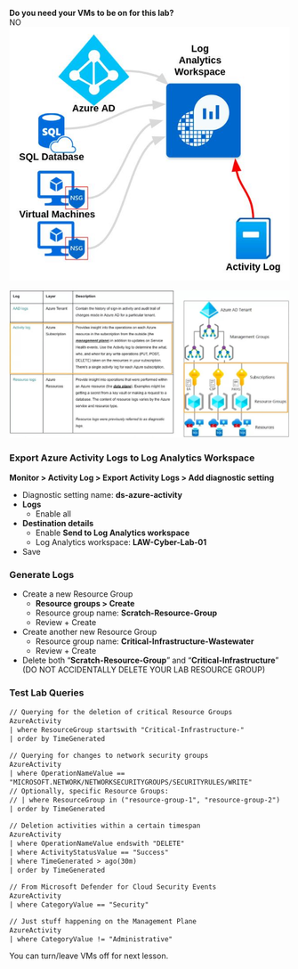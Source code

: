 **Do you need your VMs to be on for this lab?**  
NO
![|630](images/250221T10-08-07-wek6nd.jpg)

![|660](images/250221T09-11-39-ej29v6.jpg)
### Export Azure Activity Logs to Log Analytics Workspace
**Monitor > Activity Log > Export Activity Logs > Add diagnostic setting**
- Diagnostic setting name: **ds-azure-activity**
- **Logs**
	- Enable all
- **Destination details**
	- Enable **Send to Log Analytics workspace**
	- Log Analytics workspace: **LAW-Cyber-Lab-01**
- Save
### Generate Logs
- Create a new Resource Group
	- **Resource groups > Create**
	- Resource group name: **Scratch-Resource-Group**
	- Review + Create
- Create another new Resource Group
	- Resource group name: **Critical-Infrastructure-Wastewater**
	- Review + Create
- Delete both “**Scratch-Resource-Group**” and “**Critical-Infrastructure**” (DO NOT ACCIDENTALLY DELETE YOUR LAB RESOURCE GROUP)
### Test Lab Queries
```
// Querying for the deletion of critical Resource Groups
AzureActivity
| where ResourceGroup startswith "Critical-Infrastructure-"
| order by TimeGenerated
```

```
// Querying for changes to network security groups
AzureActivity
| where OperationNameValue == "MICROSOFT.NETWORK/NETWORKSECURITYGROUPS/SECURITYRULES/WRITE"
// Optionally, specific Resource Groups:
// | where ResourceGroup in ("resource-group-1", "resource-group-2") 
| order by TimeGenerated
```

```
// Deletion activities within a certain timespan
AzureActivity
| where OperationNameValue endswith "DELETE"
| where ActivityStatusValue == "Success"
| where TimeGenerated > ago(30m)
| order by TimeGenerated
```

```
// From Microsoft Defender for Cloud Security Events
AzureActivity
| where CategoryValue == "Security"
```

```
// Just stuff happening on the Management Plane
AzureActivity
| where CategoryValue != "Administrative"
```

You can turn/leave VMs off for next lesson.